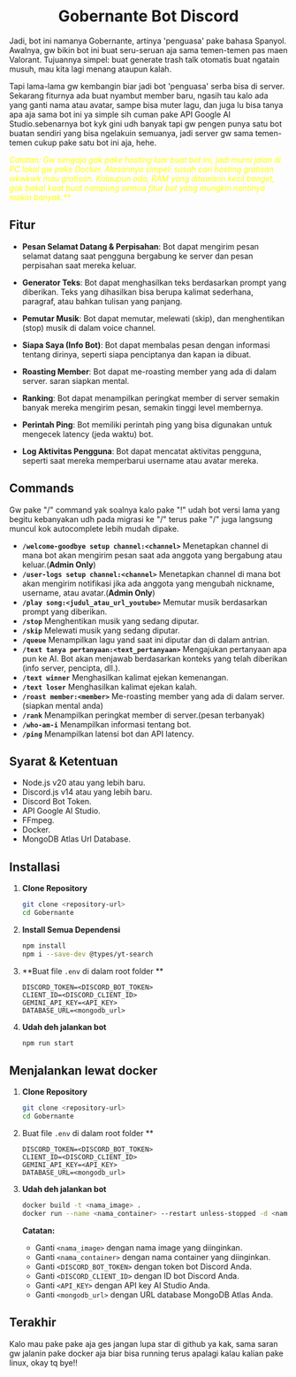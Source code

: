 <h1 align="center">Gobernante Bot Discord
</h1>
Jadi, bot ini namanya Gobernante, artinya 'penguasa' pake bahasa Spanyol. Awalnya, gw bikin bot ini buat seru-seruan aja sama temen-temen pas maen Valorant. Tujuannya simpel: buat generate trash talk otomatis buat ngatain musuh, mau kita lagi menang ataupun kalah.

Tapi lama-lama gw kembangin biar jadi bot 'penguasa' serba bisa di server. Sekarang fiturnya ada buat nyambut member baru, ngasih tau kalo ada yang ganti nama atau avatar, sampe bisa muter lagu, dan juga lu bisa tanya apa aja sama bot ini ya simple sih cuman pake API Google AI Studio.sebenarnya bot kyk gini udh banyak tapi gw pengen punya satu bot buatan sendiri yang bisa ngelakuin semuanya, jadi server gw sama temen-temen cukup pake satu bot ini aja, hehe.

<span style="color: yellow;">_Catatan: Gw sengaja gak pake hosting luar buat bot ini, jadi murni jalan di PC lokal gw pake Docker. Alasannya simpel: susah cari hosting gratisan wkwkwk mau gratisan. Kalaupun ada, RAM yang ditawarin kecil banget, gak bakal kuat buat nampung semua fitur bot yang mungkin nantinya makin banyak.\*\*_</span>

## Fitur

- **Pesan Selamat Datang & Perpisahan**: Bot dapat mengirim pesan selamat datang saat pengguna bergabung ke server dan pesan perpisahan saat mereka keluar.

- **Generator Teks**: Bot dapat menghasilkan teks berdasarkan prompt yang diberikan. Teks yang dihasilkan bisa berupa kalimat sederhana, paragraf, atau bahkan tulisan yang panjang.

- **Pemutar Musik**: Bot dapat memutar, melewati (skip), dan menghentikan (stop) musik di dalam voice channel.

- **Siapa Saya (Info Bot)**: Bot dapat membalas pesan dengan informasi tentang dirinya, seperti siapa penciptanya dan kapan ia dibuat.

- **Roasting Member**: Bot dapat me-roasting member yang ada di dalam server. saran siapkan mental.

- **Ranking**: Bot dapat menampilkan peringkat member di server semakin banyak mereka mengirim pesan, semakin tinggi level membernya.

- **Perintah Ping**: Bot memiliki perintah ping yang bisa digunakan untuk mengecek latency (jeda waktu) bot.

- **Log Aktivitas Pengguna**: Bot dapat mencatat aktivitas pengguna, seperti saat mereka memperbarui username atau avatar mereka.

## Commands

Gw pake "/" command yak soalnya kalo pake "!" udah bot versi lama yang begitu kebanyakan udh pada migrasi ke "/" terus pake "/" juga langsung muncul kok autocomplete lebih mudah dipake.

- **`/welcome-goodbye setup channel:<channel>`**
  Menetapkan channel di mana bot akan mengirim pesan saat ada anggota yang bergabung atau keluar.(**Admin Only**)
- **`/user-logs setup channel:<channel>`**
  Menetapkan channel di mana bot akan mengirim notifikasi jika ada anggota yang mengubah nickname, username, atau avatar.(**Admin Only**)
- **`/play song:<judul_atau_url_youtube>`**
  Memutar musik berdasarkan prompt yang diberikan.
- **`/stop`**
  Menghentikan musik yang sedang diputar.
- **`/skip`**
  Melewati musik yang sedang diputar.
- **`/queue`**
  Menampilkan lagu yand saat ini diputar dan di dalam antrian.
- **`/text tanya pertanyaan:<text_pertanyaan>`**
  Mengajukan pertanyaan apa pun ke AI. Bot akan menjawab berdasarkan konteks yang telah diberikan (info server, pencipta, dll.).
- **`/text winner`**
  Menghasilkan kalimat ejekan kemenangan.
- **`/text loser`**
  Menghasilkan kalimat ejekan kalah.
- **`/roast member:<member>`**
  Me-roasting member yang ada di dalam server.(siapkan mental anda)
- **`/rank`**
  Menampilkan peringkat member di server.(pesan terbanyak)
- **`/who-am-i`**
  Menampilkan informasi tentang bot.
- **`/ping`**
  Menampilkan latensi bot dan API latency.

## Syarat & Ketentuan

- Node.js v20 atau yang lebih baru.
- Discord.js v14 atau yang lebih baru.
- Discord Bot Token.
- API Google AI Studio.
- FFmpeg.
- Docker.
- MongoDB Atlas Url Database.

## Installasi

1.  **Clone Repository**
    ```bash
    git clone <repository-url>
    cd Gobernante
    ```
2.  **Install Semua Dependensi**
    ```bash
    npm install
    npm i --save-dev @types/yt-search
    ```
3.  **Buat file `.env` di dalam root folder **

    ```env
    DISCORD_TOKEN=<DISCORD_BOT_TOKEN>
    CLIENT_ID=<DISCORD_CLIENT_ID>
    GEMINI_API_KEY=<API_KEY>
    DATABASE_URL=<mongodb_url>
    ```

4.  **Udah deh jalankan bot**
    ```bash
    npm run start
    ```

## Menjalankan lewat docker

1.  **Clone Repository**
    ```bash
    git clone <repository-url>
    cd Gobernante
    ```
2.  Buat file `.env` di dalam root folder \*\*

    ```env
    DISCORD_TOKEN=<DISCORD_BOT_TOKEN>
    CLIENT_ID=<DISCORD_CLIENT_ID>
    GEMINI_API_KEY=<API_KEY>
    DATABASE_URL=<mongodb_url>
    ```

3.  **Udah deh jalankan bot**

    ```bash
    docker build -t <nama_image> .
    docker run --name <nama_container> --restart unless-stopped -d <nama_image>
    ```

    **Catatan:**

    - Ganti `<nama_image>` dengan nama image yang diinginkan.
    - Ganti `<nama_container>` dengan nama container yang diinginkan.
    - Ganti `<DISCORD_BOT_TOKEN>` dengan token bot Discord Anda.
    - Ganti `<DISCORD_CLIENT_ID>` dengan ID bot Discord Anda.
    - Ganti `<API_KEY>` dengan API key AI Studio Anda.
    - Ganti `<mongodb_url>` dengan URL database MongoDB Atlas Anda.

## Terakhir

Kalo mau pake pake aja ges jangan lupa star di github ya kak, sama saran gw jalanin pake docker aja biar bisa running terus apalagi kalau kalian pake linux, okay tq bye!!
